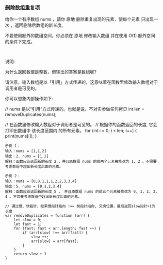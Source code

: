 <!--
 * @Author: your name
 * @Date: 2021-04-28 10:12:28
 * @LastEditTime: 2021-04-28 11:48:21
 * @LastEditors: Please set LastEditors
 * @Description: In User Settings Edit
 * @FilePath: /leecode/删除数组重复项.md
-->
### 删除数组重复项
给你一个有序数组 nums ，请你 原地 删除重复出现的元素，使每个元素 只出现一次 ，返回删除后数组的新长度。

不要使用额外的数组空间，你必须在 原地 修改输入数组 并在使用 O(1) 额外空间的条件下完成。

 

说明:

为什么返回数值是整数，但输出的答案是数组呢?

请注意，输入数组是以「引用」方式传递的，这意味着在函数里修改输入数组对于调用者是可见的。

你可以想象内部操作如下:

// nums 是以“引用”方式传递的。也就是说，不对实参做任何拷贝
int len = removeDuplicates(nums);

// 在函数里修改输入数组对于调用者是可见的。
// 根据你的函数返回的长度, 它会打印出数组中 该长度范围内 的所有元素。
for (int i = 0; i < len; i++) {
    print(nums[i]);
}
```
示例 1：
输入：nums = [1,1,2]
输出：2, nums = [1,2]
解释：函数应该返回新的长度 2 ，并且原数组 nums 的前两个元素被修改为 1, 2 。不需要考虑数组中超出新长度后面的元素。
```
```
示例 2：
输入：nums = [0,0,1,1,1,2,2,3,3,4]
输出：5, nums = [0,1,2,3,4]
解释：函数应该返回新的长度 5 ， 并且原数组 nums 的前五个元素被修改为 0, 1, 2, 3, 4 。不需要考虑数组中超出新长度后面的元素。
```
```
// 通过慢、快指针，如果慢指针指向 !== 快指针指向, 交换位置，最后返回slow指针+1的长度
var removeDuplicates = function (arr) {
    let slow = 0;
    let fast = 1;
    for (fast; fast < arr.length; fast ++) {
        if (arr[slow] !== arr[fast]) {
            slow ++;
            arr[slow] = arr[fast];
        }
    }
    return slow + 1
}
```